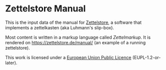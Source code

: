 # Zettelstore Manual

This is the input data of the manual for
[Zettelstore](https://github.com/zettelstore/zettelstore), a software that
implements a zettelkasten (aka Luhmann's slip-box).

Most content is written in a markup language called *Zettelmarkup*. It
is rendered on <https://zettelstore.de/manual/> (an example of a running
zettelstore).

This work is licensed under a <a rel="license"
href="https://joinup.ec.europa.eu/community/eupl/og_page/eupl">European Union
Public Licence</a> (EUPL-1.2-or-later).
